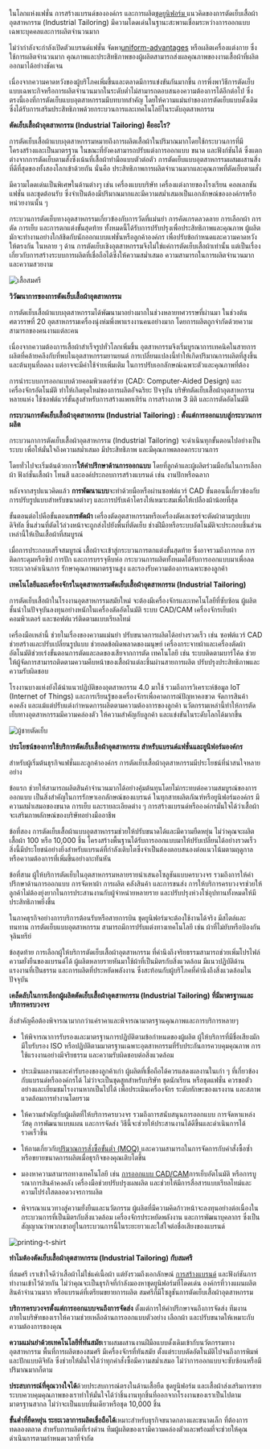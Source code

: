 ในโลกแห่งแฟชั่น การสร้างแบรนด์ขององค์กร และการผลิต[ชุดยูนิฟอร์ม ](/company-shirt)
แนวคิดของการตัดเย็บเสื้อผ้าอุตสาหกรรม (Industrial Tailoring) มีความโดดเด่นในฐานะสะพานเชื่อมระหว่างการออกแบบเฉพาะบุคคลและการผลิตจำนวนมาก 

ไม่ว่ากำลังจะกำลังเปิดตัวแบรนด์แฟชั่น จัดหา[uniform-advantages](/company-shirt) หรือผลิตเครื่องแต่งกาย ซึ่งใช้การผลิตจำนวนมาก คุณภาพและประสิทธิภาพของผู้ผลิตสามารถส่งผลคุณภาพของงานเสื้อผ้าที่ผลิตออกมาได้อย่างชัดเจน

เนื่องจากความคาดหวังของผู้บริโภคเพิ่มขึ้นและตลาดมีการแข่งขันกันมากขึ้น การพึ่งพาวิธีการตัดเย็บแบบเฉพาะกิจหรือการผลิตจำนวนมากในระดับต่ำไม่สามารถตอบสนองความต้องการได้อีกต่อไป ซึ่งตรงนี้เองที่การตัดเย็บแบบอุตสาหกรรมมีบทบาทสำคัญ โดยให้ความแม่นยำของการตัดเย็บแบบดั้งเดิม ซึ่งได้รับการเสริมประสิทธิภาพด้วยกระบวนการและเทคโนโลยีในระดับอุตสาหกรรม

**ตัดเย็บเสื้อผ้าอุตสาหกรรม (Industrial Tailoring) คืออะไร?**

การตัดเย็บเสื้อผ้าแบบอุตสาหกรรมหมายถึงการผลิตเสื้อผ้าในปริมาณมากโดยใช้กระบวนการที่มีโครงสร้างและเป็นมาตรฐาน ในขณะที่ยังคงสามารถปรับแต่งการออกแบบ ขนาด และฟังก์ชันได้ ซึ่งแตกต่างจากการตัดเย็บตามสั่งซึ่งเน้นที่เสื้อผ้าทำมือแบบตัวต่อตัว การตัดเย็บแบบอุตสาหกรรมผสมผสานสิ่งที่ดีที่สุดของทั้งสองโลกเข้าด้วยกัน นั่นคือ ประสิทธิภาพการผลิตจำนวนมากและคุณภาพที่ตัดเย็บตามสั่ง

มีความโดดเด่นเป็นพิเศษในด้านต่างๆ เช่น เครื่องแบบบริษัท เครื่องแต่งกายของโรงเรียน คอลเลกชันแฟชั่น และชุดต้อนรับ ซึ่งจำเป็นต้องมีปริมาณมากและมีความสม่ำเสมอเป็นเอกลักษณ์ขององค์กรหรือหน่วยงานนั้น ๆ 

กระบวนการตัดเย็บทางอุตสาหกรรมเกี่ยวข้องกับการวัดที่แม่นยำ การคัดเกรดลวดลาย การเลือกผ้า การตัด การเย็บ และการตกแต่งขั้นสุดท้าย ทั้งหมดนี้ได้รับการปรับปรุงเพื่อประสิทธิภาพและคุณภาพ ผู้ผลิตมักจะทำงานอย่างใกล้ชิดกับนักออกแบบแฟชั่นหรือลูกค้าองค์กร เพื่อปรับข้อกำหนดและความคาดหวังให้ตรงกัน ในหลาย ๆ ด้าน การตัดเย็บเชิงอุตสาหกรรมจึงไม่ใช่แค่การตัดเย็บเสื้อผ้าเท่านั้น แต่เป็นเรื่องเกี่ยวกับการสร้างระบบการผลิตที่เชื่อถือได้ซึ่งให้ความสม่ำเสมอ ความสามารถในการผลิตจำนวนมาก และความสวยงาม

![เสื้อสมศรี](/blog/4422.jpg)

**วิวัฒนาการของการตัดเย็บเสื้อผ้าอุตสาหกรรม**

การตัดเย็บเสื้อผ้าแบบอุตสาหกรรมได้พัฒนามาอย่างมากในช่วงหลายทศวรรษที่ผ่านมา ในช่วงต้นศตวรรษที่ 20 อุตสาหกรรมเครื่องนุ่งห่มพึ่งพาแรงงานคนอย่างมาก โดยการผลิตถูกจำกัดด้วยความสามารถของคนงานแต่ละคน 

เนื่องจากความต้องการเสื้อผ้าสำเร็จรูปทั่วโลกเพิ่มขึ้น อุตสาหกรรมจึงเริ่มบูรณาการเทคนิคในสายการผลิตที่คล้ายคลึงกับที่พบในอุตสาหกรรมยานยนต์ การเปลี่ยนแปลงนี้ทำให้เกิดปริมาณการผลิตที่สูงขึ้นและต้นทุนที่ลดลง แต่อาจจะมีค่าใช้จ่ายเพิ่มเติม ในการปรับเอกลักษณ์เฉพาะตัวและคุณภาพที่ต้อง

การนำระบบการออกแบบด้วยคอมพิวเตอร์ช่วย (CAD: Computer-Aided Design) และเครื่องจักรอัตโนมัติ ทำให้เกิดยุคใหม่ของการผลิตอัจฉริยะ ปัจจุบัน บริษัทตัดเย็บเสื้อผ้าอุตสาหกรรมหลายแห่ง ใช้ซอฟต์แวร์ขั้นสูงสำหรับการสร้างแพทเทิร์น การสร้างภาพ 3 มิติ และการตัดอัตโนมัติ

**กระบวนการตัดเย็บเสื้อผ้าอุตสาหกรรม (Industrial Tailoring) : ตั้งแต่การออกแบบสู่กระบวนการผลิต**

กระบวนกาการตัดเย็บเสื้อผ้าอุตสาหกรรม (Industrial Tailoring) จะดำเนินทุกขั้นตอนไปอย่างเป็นระบบ เพื่อให้มั่นใจถึงความสม่ำเสมอ มีประสิทธิภาพ และมีคุณภาพตลอดกระบวนการ

โดยทั่วไปจะเริ่มต้นด้วยการ**ให้คำปรึกษาด้านการออกแบบ** โดยที่ลูกค้าและผู้ผลิตร่วมมือกันในการเลือกผ้า ฟังก์ชั่นเสื้อผ้า โทนสี และองค์ประกอบการสร้างแบรนด์ เช่น งานปักหรือฉลาก

หลังจากสรุปแนวคิดแล้ว **การพัฒนาแบบ**จะทำด้วยมือหรือผ่านซอฟต์แวร์ CAD ขั้นตอนนี้เกี่ยวข้องกับการปรับรูปแบบสำหรับขนาดต่างๆ และการปรับเค้าโครงให้เหมาะสมเพื่อให้เปลืองผ้าน้อยที่สุด

ขั้นตอนต่อไปคือขั้นตอน**การตัดผ้า** เครื่องตัดอุตสาหกรรมหรือเครื่องตัดเลเซอร์จะตัดผ้าตามรูปแบบดิจิทัล ชิ้นส่วนที่ตัดไว้ล่วงหน้าจะถูกส่งไปยังพื้นที่ตัดเย็บ ช่างฝีมือหรือระบบอัตโนมัติจะประกอบชิ้นส่วนเหล่านี้ให้เป็นเสื้อผ้าที่สมบูรณ์

เมื่อการประกอบเสร็จสมบูรณ์ เสื้อผ้าจะเข้าสู่กระบวนการตกแต่งขั้นสุดท้าย ซึ่งอาจรวมถึงการกด การติดกระดุมหรือซิป การปัก และการบรรจุหีบห่อ กระบวนการผลิตทั้งหมดได้รับการออกแบบมาเพื่อลดระยะเวลาดำเนินการ รักษาคุณภาพมาตรฐานสูง และรองรับความต้องการเฉพาะของลูกค้า 

**เทคโนโลยีและเครื่องจักรในอุตสาหกรรมตัดเย็บเสื้อผ้าอุตสาหกรรม (Industrial Tailoring)**

การตัดเย็บเสื้อผ้าในโรงงานอุตสาหกรรมสมัยใหม่ จะต้องมีเครื่องจักรและเทคโนโลยีที่ซับซ้อน ผู้ผลิตชั้นนำในปัจจุบันลงทุนอย่างหนักในเครื่องตัดอัตโนมัติ ระบบ CAD/CAM เครื่องจักรเย็บผ้าคอมพิวเตอร์ และซอฟต์แวร์ติดตามแบบเรียลไทม์ 

เครื่องมือเหล่านี้ ช่วยในเรื่องของความแม่นยำ ปรับขนาดการผลิตได้อย่างรวดเร็ว เช่น ซอฟต์แวร์ CAD ช่วยสร้างและปรับเปลี่ยนรูปแบบ ช่วยลดข้อผิดพลาดของมนุษย์ เครื่องกระจายผ้าและเครื่องตัดผ้าอัตโนมัติช่วยเร่งขั้นตอนการตัดและลดของเสียจากการตัด เทคโนโลยี เช่น ระบบติดตามบาร์โค้ด ช่วยให้ผู้จัดการสามารถติดตามความคืบหน้าของเสื้อผ้าแต่ละชิ้นผ่านสายการผลิต ปรับปรุงประสิทธิภาพและความรับผิดชอบ

โรงงานบางแห่งยังได้นำแนวปฏิบัติของอุตสาหกรรม 4.0 มาใช้ รวมถึงการวิเคราะห์ข้อมูล IoT (Internet of Things) และการเรียนรู้ของเครื่องจักรเพื่อคาดการณ์ปัญหาคอขวด จัดการสินค้าคงคลัง และแม้แต่ปรับแต่งกำหนดการผลิตตามความต้องการของลูกค้า นวัตกรรมเหล่านี้ทำให้การตัดเย็บทางอุตสาหกรรมมีความคล่องตัว ให้ความสำคัญกับลูกค้า และแข่งขันในระดับโลกได้มากขึ้น

![ผู้ชายตัดเย็บ](/blog/man-sewing-sewinghine-clothing-factory-1536x1024.jpg)

**ประโยชน์ของการใช้บริการตัดเย็บเสื้อผ้าอุตสาหกรรม สำหรับแบรนด์แฟชั่นและยูนิฟอร์มองค์กร**

สำหรับผู้เริ่มต้นธุรกิจแฟชั่นและลูกค้าองค์กร การตัดเย็บเสื้อผ้าอุตสาหกรรมมีประโยชน์ที่น่าสนใจหลายอย่าง

ข้อแรก ช่วยให้สามารถผลิตสินค้าจำนวนมากได้อย่างคุ้มต้นทุนโดยไม่กระทบต่อความสมบูรณ์ของการออกแบบ เป็นสิ่งสำคัญในการรักษาเอกลักษณ์ของแบรนด์ ในทุกสายผลิตภัณฑ์หรือยูนิฟอร์มองค์กร มีความสม่ำเสมอของขนาด การเย็บ และรายละเอียดต่าง ๆ การสร้างแบรนด์หรือองค์กรมั่นใจได้ว่าเสื้อผ้าจะเสริมภาพลักษณ์ของบริษัทอย่างมืออาชีพ

ข้อที่สอง การตัดเย็บเสื้อผ้าแบบอุตสาหกรรมช่วยให้ปรับขนาดได้และมีความยืดหยุ่น ไม่ว่าคุณจะผลิตเสื้อผ้า 100 หรือ 10,000 ชิ้น โครงสร้างพื้นฐานได้รับการออกแบบมาให้ปรับเปลี่ยนได้อย่างรวดเร็ว สิ่งนี้มีประโยชน์อย่างยิ่งสำหรับแบรนด์ที่กำลังเติบโตซึ่งจำเป็นต้องตอบสนองต่อแนวโน้มตามฤดูกาลหรือความต้องการที่เพิ่มขึ้นอย่างกะทันหัน

ข้อที่สาม ผู้ให้บริการตัดเย็บในอุตสาหกรรมหลายรายนำเสนอโซลูชันแบบครบวงจร รวมถึงการให้คำปรึกษาด้านการออกแบบ การจัดหาผ้า การผลิต คลังสินค้า และการขนส่ง การให้บริการครบวงจรช่วยให้ลูกค้าไม่ต้องยุ่งยากในการประสานงานกับผู้จำหน่ายหลายราย และปรับปรุงห่วงโซ่อุปทานทั้งหมดให้มีประสิทธิภาพยิ่งขึ้น

ในภาคธุรกิจอย่างการบริการต้อนรับหรือสายการบิน ชุดยูนิฟอร์มจะต้องใช้งานได้จริง มีสไตล์และทนทาน การตัดเย็บแบบอุตสาหกรรม สามารถมีการปรับแต่งทางเทคโนโลยี เช่น ผ้าที่ไม่ยับหรือป้องกันจุลินทรีย์

ข้อสุดท้าย การเลือกผู้ให้บริการตัดเย็บเสื้อผ้าอุตสาหกรรม ที่คำนึงถึงจริยธรรมสามารถช่วยเพิ่มโปรไฟล์ความยั่งยืนของแบรนด์ได้ ผู้ผลิตหลายรายหันมาใช้ผ้าที่เป็นมิตรกับสิ่งแวดล้อม มีแนวปฏิบัติด้านแรงงานที่เป็นธรรม และการผลิตที่ประหยัดพลังงาน ซึ่งสะท้อนกับผู้บริโภคที่คำนึงถึงสิ่งแวดล้อมในปัจจุบัน

**เคล็ดลับในการเลือกผู้ผลิตตัดเย็บเสื้อผ้าอุตสาหกรรม (Industrial Tailoring) ที่มีมาตรฐานและบริการครบวงจร**

สิ่งสำคัญคือต้องพิจารณามากกว่าแค่ราคาและพิจารณามาตรฐานคุณภาพและการบริการหลายๆ 

- ให้พิจารณาการรับรองและมาตรฐานการปฏิบัติตามข้อกำหนดของผู้ผลิต ผู้ให้บริการที่มีชื่อเสียงมักมีใบรับรอง ISO หรือปฏิบัติตามมาตรฐานเฉพาะอุตสาหกรรมที่รับประกันการควบคุมคุณภาพ การใช้แรงงานอย่างมีจริยธรรม และความรับผิดชอบต่อสิ่งแวดล้อม

- ประเมินผลงานและคำรับรองของลูกค้าเก่า ผู้ผลิตที่เชื่อถือได้ควรแสดงผลงานในเก่า ๆ ที่เกี่ยวข้องกับแบรนด์หรือองค์กรได้ ไม่ว่าจะเป็นชุดสูทสำหรับบริษัท ชุดนักเรียน หรือชุดแฟชั่น ควรขอตัวอย่างและเยี่ยมชมโรงงานหากเป็นไปได้ เพื่อประเมินเครื่องจักร ระดับทักษะของแรงงาน และสภาพแวดล้อมการทำงานโดยรวม

- ให้ความสำคัญกับผู้ผลิตที่ให้บริการครบวงจร รวมถึงการสนับสนุนการออกแบบ การจัดหาแหล่งวัสดุ การพัฒนาแบบแผน และการจัดส่ง วิธีนี้จะช่วยให้ประสานงานได้ดีขึ้นและดำเนินการได้รวดเร็วขึ้น 

- ให้ถามเกี่ยวกับ[ปริมาณการสั่งซื้อขั้นต่ำ (MOQ) ](https://insights.made-in-china.com/th/What-Is-Minimum-Order-Quantity-How-to-Negotiate-MOQ-for-Both-Parties_xafTjEkPFmHe.html)
และความสามารถในการจัดการกับคำสั่งซื้อซ้ำหรือขยายขนาดการผลิตเมื่อธุรกิจของคุณเติบโตขึ้น

- มองหาความสามารถทางเทคโนโลยี เช่น [การออกแบบ CAD/CAM](https://zw3dthailand.com/news/cad-cam-cnc-%E0%B8%84%E0%B8%B7%E0%B8%AD%E0%B8%AD%E0%B8%B0%E0%B9%84%E0%B8%A3/)การเย็บอัตโนมัติ หรือการบูรณาการสินค้าคงคลัง เครื่องมือช่วยปรับปรุงผลผลิต และช่วยให้มีการสื่อสารแบบเรียลไทม์และความโปร่งใสตลอดวงจรการผลิต 

- พิจารณาแนวทางสู่ความยั่งยืนและนวัตกรรม ผู้ผลิตที่มีความคิดก้าวหน้าจะลงทุนอย่างต่อเนื่องในกระบวนการที่เป็นมิตรกับสิ่งแวดล้อม เครื่องจักรประหยัดพลังงาน และการพัฒนาบุคลากร ซึ่งเป็นสัญญาณว่าพวกเขาอยู่ในกระบวนการนี้ในระยะยาวและใส่ใจต่อชื่อเสียงของแบรนด์

![printing-t-shirt](/blog/printing-t-shirt-workshop-beautifully-made-with-generative-ai-2048x1148.jpg)

**ทำไมต้องตัดเย็บเสื้อผ้าอุตสาหกรรม (Industrial Tailoring) กับสมศรี**

ที่สมศรี เราเข้าใจดีว่าเสื้อผ้าไม่ใช่แค่เนื้อผ้า แต่ยังรวมถึงเอกลักษณ์ [การสร้างแบรนด์](/how-to-start-your-own-tshirt-business)
 และฟังก์ชันการทำงานเข้าไว้ด้วยกัน ไม่ว่าคุณจะเป็นธุรกิจที่กำลังมองหาชุดยูนิฟอร์มที่โดดเด่น องค์กรที่วางแผนผลิตสินค้าจำนวนมาก หรือแบรนด์ที่เตรียมขยายการผลิต สมศรีก็มีโซลูชันการตัดเย็บเสื้อผ้าอุตสาหกรรม

 **บริการครบวงจรตั้งแต่การออกแบบจนถึงการจัดส่ง** ตั้งแต่การให้คำปรึกษาจนถึงการจัดส่ง ทีมงานภายในบริษัทของเราให้ความช่วยเหลือด้านการออกแบบตัวอย่าง เลือกผ้า และปรับขนาดให้เหมาะกับความต้องการของคุณ 

 **ความแม่นยำด้วยเทคโนโลยีที่ทันสมัย**เราผสมผสานงานฝีมือแบบดั้งเดิมเข้ากับนวัตกรรมทางอุตสาหกรรม พื้นที่การผลิตของสมศรี มีเครื่องจักรที่ทันสมัย ​​ตั้งแต่ระบบตัดอัตโนมัติไปจนถึงการพิมพ์ และปักแบบดิจิทัล ซึ่งช่วยให้มั่นใจได้ว่าทุกคำสั่งซื้อมีความสม่ำเสมอ ไม่ว่าการออกแบบจะซับซ้อนหรือมีปริมาณมากก็ตาม

 **ประสบการณ์ที่คุณวางใจได้**ด้วยประสบการณ์ตรงในด้านเสื้อยืด ชุดยูนิฟอร์ม และเสื้อผ้าส่งเสริมการขาย ระบบควบคุมคุณภาพของเราทำให้มั่นใจได้ว่าชิ้นงานทุกชิ้นที่ออกจากโรงงานของเราเป็นไปตามมาตรฐานสากล ไม่ว่าจะเป็นแบบชิ้นเดียวหรือชุด 10,000 ชิ้น 

 **ขั้นต่ำที่ยืดหยุ่น ระยะเวลาการผลิตเชื่อถือได้**เหมาะสำหรับธุรกิจขนาดกลางและขนาดเล็ก ที่ต้องการทดลองตลาด สำหรับการผลิตที่เร่งด่วน ทีมผู้ผลิตของเรามีความคล่องตัวและพร้อมที่จะช่วยให้คุณดำเนินการตามกำหนดเวลาที่จำกัด
